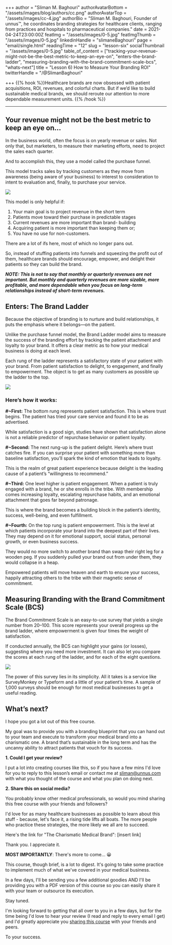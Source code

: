 +++
author = "Sliman M. Baghouri"
authorAvatarBottom = "/assets/images/blog/authors/cc.png"
authorAvatarTop = "/assets/images/cc-4.jpg"
authorBio = "Sliman M. Baghouri, Founder of unnus™, he coordinates branding strategies for healthcare clients, ranging from practices and hospitals to pharmaceutical companies."
date = 2021-04-24T23:00:00Z
featImg = "/assets/images/0-5.jpg"
featImgThumb = "/assets/images/0-5.jpg"
linkedinHandle = "slimaneBaghouri"
page = "email/single.html"
readingTime = "12"
slug = "lesson-six"
socialThumbnail = "/assets/images/0-5.jpg"
table_of_content = ["tracking-your-revenue-might-not-be-the-best-metric-to-keep-an-eye-on", "enters-the-brand-ladder", "measuring-branding-with-the-brand-commitment-scale-bcs", "whats-next"]
title = "Lesson 6) How to Measure Your Branding ROI"
twitterHandle = "/@SlimanBaghouri"

+++
{{% hook %}}Healthcare brands are now obsessed with patient acquisitions, ROI, revenues, and colorful charts. But if we’d like to build sustainable medical brands, we should reroute our attention to more dependable measurement units. {{% /hook %}}

***

## Your revenue might not be the best metric to keep an eye on...

In the business world, often the focus is on yearly revenue or sales. Not only that, but marketers, to measure their marketing efforts, need to project the sales each quarter.

And to accomplish this, they use a model called the purchase funnel.

This model tracks sales by tracking customers as they move from awareness (being aware of your business) to interest to consideration to intent to evaluation and, finally, to purchase your service.

![](/assets/images/1-2.jpg)

This model is only helpful if:

1. Your main goal is to project revenue in the short term
2. Patients move toward their purchase in predictable stages
3. Current revenues are more important than brand- building
4. Acquiring patient is more important than keeping them or;
5. You have no use for non-customers.

There are a lot of ifs here, most of which no longer pans out.

So, instead of stuffing patients into funnels and squeezing the profit out of them, healthcare brands should encourage, empower, and delight their patients so they can build the brand.

**_NOTE: This is not to say that monthly or quarterly revenues are not important. But monthly and quarterly revenues are more sizable, more profitable, and more dependable when you focus on long-term relationships instead of short-term revenues._**

## Enters: The Brand Ladder

Because the objective of branding is to nurture and build relationships, it puts the emphasis where it belongs—on the patient.

Unlike the purchase funnel model, the Brand Ladder model aims to measure the success of the branding effort by tracking the patient attachment and loyalty to your brand. It offers a clear metric as to how your medical business is doing at each level.

Each rung of the ladder represents a satisfactory state of your patient with your brand. From patient satisfaction to delight, to engagement, and finally to empowerment. The object is to get as many customers as possible up the ladder to the top.

![](/assets/images/2-2.jpg)

### Here’s how it works:

**#\~First:** The bottom rung represents patient satisfaction. This is where trust begins. The patient has tried your care service and found it to be as advertised.

While satisfaction is a good sign, studies have shown that satisfaction alone is not a reliable predictor of repurchase behavior or patient loyalty.

**#\~Second:** The next rung-up is the patient delight. Here’s where trust catches fire. If you can surprise your patient with something more than baseline satisfaction, you’ll spark the kind of emotion that leads to loyalty.

This is the realm of great patient experience because delight is the leading cause of a patient’s “willingness to recommend.”

**#\~Third:** One level higher is patient engagement. When a patient is truly engaged with a brand, he or she enrolls in the tribe. With membership comes increasing loyalty, escalating repurchase habits, and an emotional attachment that goes far beyond patronage.

This is where the brand becomes a building block in the patient’s identity, success, well-being, and even fulfillment.

**#\~Fourth:** On the top rung is patient empowerment. This is the level at which patients incorporate your brand into the deepest part of their lives. They may depend on it for emotional support, social status, personal growth, or even business success.

They would no more switch to another brand than swap their right leg for a wooden peg. If you suddenly pulled your brand out from under them, they would collapse in a heap.

Empowered patients will move heaven and earth to ensure your success, happily attracting others to the tribe with their magnetic sense of commitment.

## Measuring Branding with the Brand Commitment Scale (BCS)

The Brand Commitment Scale is an easy-to-use survey that yields a single number from 20–100. This score represents your overall progress up the brand ladder, where empowerment is given four times the weight of satisfaction.

If conducted annually, the BCS can highlight your gains (or losses), suggesting where you need more investment. It can also let you compare the scores at each rung of the ladder, and for each of the eight questions.

![](/assets/images/3-2.jpg)

The power of this survey lies in its simplicity. All it takes is a service like SurveyMonkey or Typeform and a little of your patient’s time. A sample of 1,000 surveys should be enough for most medical businesses to get a useful reading.

## What’s next?

I hope you got a lot out of this free course.

My goal was to provide you with a branding blueprint that you can hand out to your team and execute to transform your medical brand into a charismatic one. A brand that’s sustainable in the long term and has the uncanny ability to attract patients that vouch for its success.

**1. Could I get your review?**

I put a lot into creating courses like this, so if you have a few mins I'd love for you to reply to this lesson’s email or contact me at [sliman@unnus.com](mailto:sliman@unnus.com) with what you thought of the course and what you plan on doing next.

**2. Share this on social media?**

You probably know other medical professionals, so would you mind sharing this free course with your friends and followers?

I'd love for as many healthcare businesses as possible to learn about this stuff - because, let's face it, a rising tide lifts all boats. The more people who practice these strategies, the more likely we all are to succeed.

Here's the link for "The Charismatic Medical Brand": \[insert link\]

Thank you. I appreciate it.

**MOST IMPORTANTLY**: There's more to come... 😀

This course, though brief, is a lot to digest. It's going to take some practice to implement much of what we've covered in your medical business.

In a few days, I'll be sending you a few additional goodies AND I'll be providing you with a PDF version of this course so you can easily share it with your team or outsource its execution.

Stay tuned.

I'm looking forward to getting that all over to you in a few days, but for the time being I'd love to hear your review (I read and reply to every email I get) and I'd greatly appreciate you [sharing this course](#) with your friends and peers.

To your success.